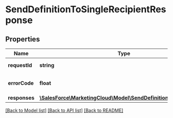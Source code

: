 # SendDefinitionToSingleRecipientResponse

## Properties
Name | Type | Description | Notes
------------ | ------------- | ------------- | -------------
**requestId** | **string** | The ID of the request | [optional] 
**errorCode** | **float** | The specific error code | [optional] 
**responses** | [**\SalesForce\MarketingCloud\Model\SendDefinitionResponseItem[]**](SendDefinitionResponseItem.md) |  | [optional] 

[[Back to Model list]](../README.md#documentation-for-models) [[Back to API list]](../README.md#documentation-for-api-endpoints) [[Back to README]](../README.md)


